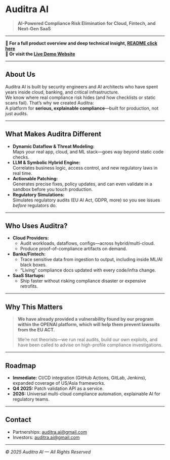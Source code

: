 # Auditra AI

> **AI-Powered Compliance Risk Elimination for Cloud, Fintech, and Next-Gen SaaS**

---

**🌟 For a full product overview and deep technical insight, [README click here](https://auditra-ai-official.github.io/auditra-ai/README.html)**  
**🔗 Or visit the [Live Demo Website](https://auditra-ai-official.github.io/auditra-ai/index.html)**

---

## About Us

Auditra AI is built by security engineers and AI architects who have spent years inside cloud, banking, and critical infrastructure.  
We know where real compliance risk hides (and how checklists or static scans fail). That’s why we created Auditra:  
A platform for **serious, explainable compliance**—built for production, not just audits.

---

## What Makes Auditra Different

- **Dynamic Dataflow & Threat Modeling:**  
  Maps your real app, cloud, and ML stack—goes way beyond static code checks.
- **LLM & Symbolic Hybrid Engine:**  
  Correlates business logic, access control, and new regulatory laws in real time.
- **Actionable Patching:**  
  Generates precise fixes, policy updates, and can even validate in a sandbox before you touch production.
- **Regulatory Simulations:**  
  Simulates regulatory audits (EU AI Act, GDPR, more) so you see issues *before* regulators do.

---

## Who Uses Auditra?

- **Cloud Providers:**  
  - Audit workloads, dataflows, configs—across hybrid/multi-cloud.
  - Produce proof-of-compliance artifacts on demand.
- **Banks/Fintech:**  
  - Trace sensitive data from ingestion to output, including inside ML/AI black boxes.
  - “Living” compliance docs updated with every code/infra change.
- **SaaS Startups:**  
  - Ship faster without risking compliance disaster or expensive retrofits.

---

## Why This Matters

> **We have already provided a vulnerability found by our program within the OPENAI platform, which will help them prevent lawsuits from the EU ACT.**
>
> We’re not theorists—we run real audits, build our own exploits, and have been called to advise on high-profile compliance investigations.

---

## Roadmap

- **Immediate:** CI/CD integration (GitHub Actions, GitLab, Jenkins), expanded coverage of US/Asia frameworks.
- **Q4 2025:** Patch validation API as a service.
- **2026:** Universal multi-cloud compliance automation, explainable AI for regulatory teams.

---

## Contact

- Partnerships: [auditra.ai@gmail.com](mailto:auditra.ai@gmail.com)
- Investors: [auditra.ai@gmail.com](mailto:auditra.ai@gmail.com)

---

*© 2025 Auditra AI — All Rights Reserved*
